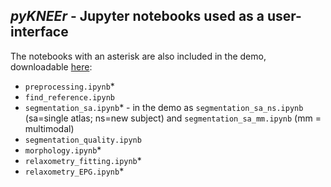 ## *pyKNEEr* - Jupyter notebooks used as a user-interface  

The notebooks with an asterisk are also included in the demo, downloadable [here](https://www.doi.org/10.5281/zenodo.3262307):
- `preprocessing.ipynb`*
- `find_reference.ipynb`  
- `segmentation_sa.ipynb`* - in the demo as `segmentation_sa_ns.ipynb` (sa=single atlas; ns=new subject) and `segmentation_sa_mm.ipynb` (mm = multimodal)  
- `segmentation_quality.ipynb`
- `morphology.ipynb`*  
- `relaxometry_fitting.ipynb`*  
- `relaxometry_EPG.ipynb`*  
